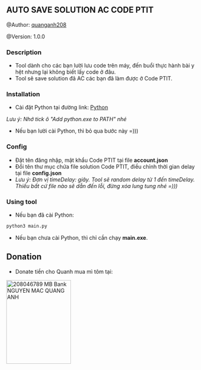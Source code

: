 ## AUTO SAVE SOLUTION AC CODE PTIT

@Author: [quanganh208](https://github.com/quanganh208)

@Version: 1.0.0

### Description

- Tool dành cho các bạn lười lưu code trên máy, đến buổi thực hành bài y hệt nhưng lại không biết lấy code ở đâu.
- Tool sẽ save solution đã AC các bạn đã làm được ở Code PTIT.

### Installation

- Cài đặt Python tại đường link: [Python](https://www.python.org/)

_Lưu ý: Nhớ tick ô "Add python.exe to PATH" nhé_

- Nếu bạn lười cài Python, thì bỏ qua bước này =)))

### Config

- Đặt tên đăng nhập, mật khẩu Code PTIT tại file **account.json**
- Đổi tên thư mục chứa file solution Code PTIT, điều chỉnh thời gian delay tại file **config.json**
- _Lưu ý: Đơn vị timeDelay: giây. Tool sẽ random delay từ 1 đến timeDelay. Thiếu bất cứ file nào sẽ dẫn đến lỗi, đừng xóa lung tung nhé =)))_

### Using tool

- Nếu bạn đã cài Python:

```sh
python3 main.py
```

- Nếu bạn chưa cài Python, thì chỉ cần chạy **main.exe**.

## Donation

- Donate tiền cho Quanh mua mì tôm tại:

<img src="https://i.ibb.co/Z6wj1hg/387519503-1014386016510688-7126056876433079552-n.png" alt="208046789 MB Bank NGUYEN MAC QUANG ANH" title= "QR Donate for Quanh" width="170" height="220">
